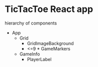 # TicTacToe React app

hierarchy of components

- App
  - Grid
    - GridImageBackground
    - <=9 \* GameMarkers
  - GameInfo
    - PlayerLabel

